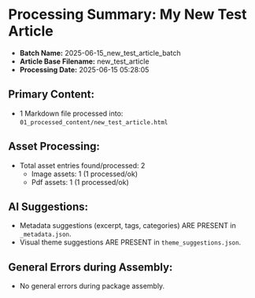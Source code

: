 # Processing Summary: My New Test Article

- **Batch Name:** 2025-06-15_new_test_article_batch
- **Article Base Filename:** new_test_article
- **Processing Date:** 2025-06-15 05:28:05

## Primary Content:
- 1 Markdown file processed into: `01_processed_content/new_test_article.html`

## Asset Processing:
- Total asset entries found/processed: 2
  - Image assets: 1 (1 processed/ok)
  - Pdf assets: 1 (1 processed/ok)

## AI Suggestions:
- Metadata suggestions (excerpt, tags, categories) ARE PRESENT in `_metadata.json`.
- Visual theme suggestions ARE PRESENT in `theme_suggestions.json`.

## General Errors during Assembly:
- No general errors during package assembly.
